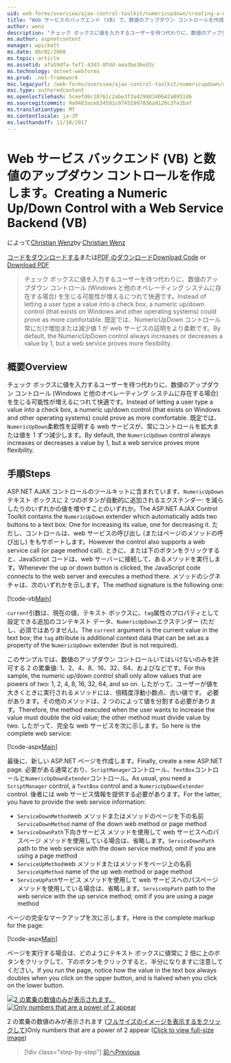 ```yaml
---
uid: web-forms/overview/ajax-control-toolkit/numericupdown/creating-a-numeric-up-down-control-with-a-web-service-backend-vb
title: "Web サービスのバックエンド (VB) で、数値のアップダウン コントロールを作成する |Microsoft ドキュメント"
author: wenz
description: "チェック ボックスに値を入力するユーザーを待つ代わりに、数値のアップダウン コントロール (Windows と他のオペレーティング システムに存在する場合) はより多くの c を生じる可能性があります."
ms.author: aspnetcontent
manager: wpickett
ms.date: 06/02/2008
ms.topic: article
ms.assetid: afa59dfa-fef1-43d3-8fdd-aea3be36ed3c
ms.technology: dotnet-webforms
ms.prod: .net-framework
msc.legacyurl: /web-forms/overview/ajax-control-toolkit/numericupdown/creating-a-numeric-up-down-control-with-a-web-service-backend-vb
msc.type: authoredcontent
ms.openlocfilehash: 5ceefd6c18761c2abe3f3a4298d340642a0951d6
ms.sourcegitcommit: 9a9483aceb34591c97451997036a9120c3fe2baf
ms.translationtype: MT
ms.contentlocale: ja-JP
ms.lasthandoff: 11/10/2017
---
```

<a name="creating-a-numeric-updown-control-with-a-web-service-backend-vb"></a><span data-ttu-id="47b64-103">Web サービス バックエンド (VB) と数値のアップダウン コントロールを作成します。</span><span class="sxs-lookup"><span data-stu-id="47b64-103">Creating a Numeric Up/Down Control with a Web Service Backend (VB)</span></span>
====================
<span data-ttu-id="47b64-104">によって[Christian Wenz](https://github.com/wenz)</span><span class="sxs-lookup"><span data-stu-id="47b64-104">by [Christian Wenz](https://github.com/wenz)</span></span>

<span data-ttu-id="47b64-105">[コードをダウンロードする](http://download.microsoft.com/download/9/3/f/93f8daea-bebd-4821-833b-95205389c7d0/numericupdown1.vb.zip)または[PDF のダウンロード](http://download.microsoft.com/download/2/d/c/2dc10e34-6983-41d4-9c08-f78f5387d32b/numericupdown1VB.pdf)</span><span class="sxs-lookup"><span data-stu-id="47b64-105">[Download Code](http://download.microsoft.com/download/9/3/f/93f8daea-bebd-4821-833b-95205389c7d0/numericupdown1.vb.zip) or [Download PDF](http://download.microsoft.com/download/2/d/c/2dc10e34-6983-41d4-9c08-f78f5387d32b/numericupdown1VB.pdf)</span></span>

> <span data-ttu-id="47b64-106">チェック ボックスに値を入力するユーザーを待つ代わりに、数値のアップダウン コントロール (Windows と他のオペレーティング システムに存在する場合) を生じる可能性が増えるにつれて快適です。</span><span class="sxs-lookup"><span data-stu-id="47b64-106">Instead of letting a user type a value into a check box, a numeric up/down control (that exists on Windows and other operating systems) could prove as more comfortable.</span></span> <span data-ttu-id="47b64-107">既定では、NumericUpDown コントロール常にだけ増加または減少値 1 が web サービスの証明をより柔軟です。</span><span class="sxs-lookup"><span data-stu-id="47b64-107">By default, the NumericUpDown control always increases or decreases a value by 1, but a web service proves more flexibility.</span></span>


## <a name="overview"></a><span data-ttu-id="47b64-108">概要</span><span class="sxs-lookup"><span data-stu-id="47b64-108">Overview</span></span>

<span data-ttu-id="47b64-109">チェック ボックスに値を入力するユーザーを待つ代わりに、数値のアップダウン コントロール (Windows と他のオペレーティング システムに存在する場合) を生じる可能性が増えるにつれて快適です。</span><span class="sxs-lookup"><span data-stu-id="47b64-109">Instead of letting a user type a value into a check box, a numeric up/down control (that exists on Windows and other operating systems) could prove as more comfortable.</span></span> <span data-ttu-id="47b64-110">既定では、`NumericUpDown`柔軟性を証明する web サービスが、常にコントロールを拡大または値を 1 ずつ減少します。</span><span class="sxs-lookup"><span data-stu-id="47b64-110">By default, the `NumericUpDown` control always increases or decreases a value by 1, but a web service proves more flexibility.</span></span>

## <a name="steps"></a><span data-ttu-id="47b64-111">手順</span><span class="sxs-lookup"><span data-stu-id="47b64-111">Steps</span></span>

<span data-ttu-id="47b64-112">ASP.NET AJAX コントロールのツールキットに含まれています、`NumericUpDown`テキスト ボックスに 2 つのボタンが自動的に追加されるエクステンダー: を減らしたりのいずれかの値を増やすことのいずれか。</span><span class="sxs-lookup"><span data-stu-id="47b64-112">The ASP.NET AJAX Control Toolkit contains the `NumericUpDown` extender which automatically adds two buttons to a text box: One for increasing its value, one for decreasing it.</span></span> <span data-ttu-id="47b64-113">ただし、コントロールは、web サービスの呼び出し (またはページのメソッドの呼び出し) をもサポートします。</span><span class="sxs-lookup"><span data-stu-id="47b64-113">However the control also supports a web service call (or page method call).</span></span> <span data-ttu-id="47b64-114">ときに、または下のボタンをクリックすると、JavaScript コードは、web サーバーに接続して、あるメソッドを実行します。</span><span class="sxs-lookup"><span data-stu-id="47b64-114">Whenever the up or down button is clicked, the JavaScript code connects to the web server and executes a method there.</span></span> <span data-ttu-id="47b64-115">メソッドのシグネチャは、次のいずれかを示します。</span><span class="sxs-lookup"><span data-stu-id="47b64-115">The method signature is the following one:</span></span>

[!code-vb[Main](creating-a-numeric-up-down-control-with-a-web-service-backend-vb/samples/sample1.vb)]

<span data-ttu-id="47b64-116">`current`引数は、現在の値、テキスト ボックスに、`tag`属性のプロパティとして設定できる追加のコンテキスト データ、`NumericUpDown`エクステンダー (ただし、必須ではありません)。</span><span class="sxs-lookup"><span data-stu-id="47b64-116">The `current` argument is the current value in the text box; the `tag` attribute is additional context data that can be set as a property of the `NumericUpDown` extender (but is not required).</span></span>

<span data-ttu-id="47b64-117">このサンプルでは、数値のアップダウン コントロールいてはいけないのみを許可する 2 の累乗値: 1、2、4、8、16、32、64、およびなどです。</span><span class="sxs-lookup"><span data-stu-id="47b64-117">For this sample, the numeric up/down control shall only allow values that are powers of two: 1, 2, 4, 8, 16, 32, 64, and so on.</span></span> <span data-ttu-id="47b64-118">したがって、ユーザーが値を大きくときに実行されるメソッドには、倍精度浮動小数点、古い値です。 必要があります。その他のメソッドは、2 つのによって値を分割する必要があります。</span><span class="sxs-lookup"><span data-stu-id="47b64-118">Therefore, the method executed when the user wants to increase the value must double the old value; the other method must divide value by two.</span></span> <span data-ttu-id="47b64-119">したがって、完全な web サービスを次に示します。</span><span class="sxs-lookup"><span data-stu-id="47b64-119">So here is the complete web service:</span></span>

[!code-aspx[Main](creating-a-numeric-up-down-control-with-a-web-service-backend-vb/samples/sample2.aspx)]

<span data-ttu-id="47b64-120">最後に、新しい ASP.NET ページを作成します。</span><span class="sxs-lookup"><span data-stu-id="47b64-120">Finally, create a new ASP.NET page.</span></span> <span data-ttu-id="47b64-121">必要がある通常どおり、`ScriptManager`コントロール、`TextBox`コントロールと`NumericUpDownExtender`コントロール。</span><span class="sxs-lookup"><span data-stu-id="47b64-121">As usual, you need a `ScriptManager` control, a `TextBox` control and a `NumericUpDownExtender` control.</span></span> <span data-ttu-id="47b64-122">後者には web サービス情報を提供する必要があります。</span><span class="sxs-lookup"><span data-stu-id="47b64-122">For the latter, you have to provide the web service information:</span></span>

- <span data-ttu-id="47b64-123">`ServiceDownMethod`web メソッドまたはメソッドのページを下の名前</span><span class="sxs-lookup"><span data-stu-id="47b64-123">`ServiceDownMethod` name of the down web method or page method</span></span>
- <span data-ttu-id="47b64-124">`ServiceDownPath`下向きサービス メソッドを使用して web サービスへのパスページ メソッドを使用している場合は、省略します。</span><span class="sxs-lookup"><span data-stu-id="47b64-124">`ServiceDownPath` path to the web service with the down service method; omit if you are using a page method</span></span>
- <span data-ttu-id="47b64-125">`ServiceUpMethod`web メソッドまたはメソッドをページ上の名前</span><span class="sxs-lookup"><span data-stu-id="47b64-125">`ServiceUpMethod` name of the up web method or page method</span></span>
- <span data-ttu-id="47b64-126">`ServiceUpPath`サービス メソッドを使用して web サービスへのパスページ メソッドを使用している場合は、省略します。</span><span class="sxs-lookup"><span data-stu-id="47b64-126">`ServiceUpPath` path to the web service with the up service method; omit if you are using a page method</span></span>

<span data-ttu-id="47b64-127">ページの完全なマークアップを次に示します。</span><span class="sxs-lookup"><span data-stu-id="47b64-127">Here is the complete markup for the page:</span></span>

[!code-aspx[Main](creating-a-numeric-up-down-control-with-a-web-service-backend-vb/samples/sample3.aspx)]

<span data-ttu-id="47b64-128">ページを実行する場合は、どのようにテキスト ボックスに値常に 2 倍に上のボタンをクリックして、下のボタンをクリックすると、半分になりますに注意してください。</span><span class="sxs-lookup"><span data-stu-id="47b64-128">If you run the page, notice how the value in the text box always doubles when you click on the upper button, and is halved when you click on the lower button.</span></span>


<span data-ttu-id="47b64-129">[![2 の累乗の数値のみが表示されます。](creating-a-numeric-up-down-control-with-a-web-service-backend-vb/_static/image2.png)](creating-a-numeric-up-down-control-with-a-web-service-backend-vb/_static/image1.png)</span><span class="sxs-lookup"><span data-stu-id="47b64-129">[![Only numbers that are a power of 2 appear](creating-a-numeric-up-down-control-with-a-web-service-backend-vb/_static/image2.png)](creating-a-numeric-up-down-control-with-a-web-service-backend-vb/_static/image1.png)</span></span>

<span data-ttu-id="47b64-130">2 の累乗の数値のみが表示されます ([フルサイズのイメージを表示するをクリックして](creating-a-numeric-up-down-control-with-a-web-service-backend-vb/_static/image3.png))</span><span class="sxs-lookup"><span data-stu-id="47b64-130">Only numbers that are a power of 2 appear ([Click to view full-size image](creating-a-numeric-up-down-control-with-a-web-service-backend-vb/_static/image3.png))</span></span>

>[!div class="step-by-step"]
[<span data-ttu-id="47b64-131">前へ</span><span class="sxs-lookup"><span data-stu-id="47b64-131">Previous</span></span>](creating-a-numeric-up-down-control-with-a-web-service-backend-cs.md)
